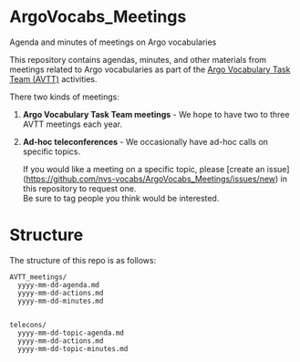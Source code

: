 # ArgoVocabs_Meetings
Agenda and minutes of meetings on Argo vocabularies

This repository contains agendas, minutes, and other materials from meetings related to Argo vocabularies as part of the [Argo Vocabulary Task Team (AVTT)](https://github.com/orgs/nvs-vocabs/teams/avtt) activities.

There two kinds of meetings:

1. **Argo Vocabulary Task Team meetings** - We hope to have two to three AVTT meetings each year.

2. **Ad-hoc teleconferences** - We occasionally have ad-hoc calls on specific topics.

    If you would like a meeting on a specific topic, please [create an issue] (https://github.com/nvs-vocabs/ArgoVocabs_Meetings/issues/new) in this repository to request one.  
    Be sure to tag people you think would be interested.

# Structure

The structure of this repo is as follows:

```
AVTT_meetings/
  yyyy-mm-dd-agenda.md 
  yyyy-mm-dd-actions.md
  yyyy-mm-dd-minutes.md
  
  
telecons/
  yyyy-mm-dd-topic-agenda.md
  yyyy-mm-dd-actions.md
  yyyy-mm-dd-topic-minutes.md
```
